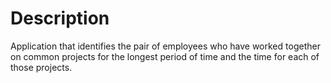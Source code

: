 # Description

Application that identifies the pair of employees who have worked together on common projects for the longest period of time and the time for each of those projects.
